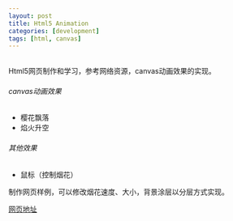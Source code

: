 ```yaml
---
layout: post
title: Html5 Animation
categories: [development]
tags: [html, canvas]
---
```


<br>
Html5网页制作和学习，参考网络资源，canvas动画效果的实现。

###### canvas动画效果
* 樱花飘落
* 焰火升空

###### 其他效果
* 鼠标（控制烟花）

制作网页样例，可以修改烟花速度、大小，背景涂层以分层方式实现。

<a href="/assets/html/html5-animation2.html">网页地址</a>

